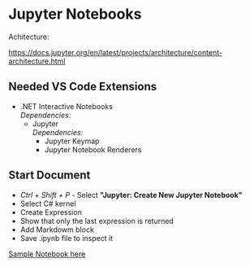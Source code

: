 # Jupyter Notebooks

Achitecture:

https://docs.jupyter.org/en/latest/projects/architecture/content-architecture.html


## Needed VS Code Extensions
* .NET Interactive Notebooks  
*Dependencies:*
  * Jupyter  
  *Dependencies:*
    * Jupyter Keymap
    * Jupyter Notebook Renderers

## Start Document
* *Ctrl + Shift + P* - Select **"Jupyter: Create New Jupyter Notebook"**
* Select C# kernel
* Create Expression
* Show that only the last expression is returned
* Add Markdowm block
* Save .ipynb file to inspect it

[Sample Notebook here](the%20graph.ipynb)


